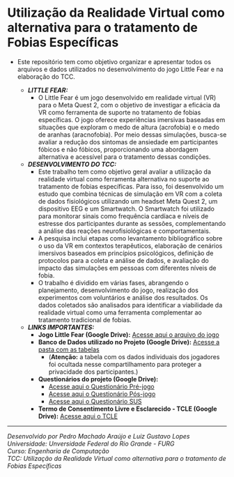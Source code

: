 # Utilização da Realidade Virtual como alternativa para o tratamento de Fobias Específicas
* Este repositório tem como objetivo organizar e apresentar todos os arquivos e dados utilizados no desenvolvimento do jogo Little Fear e na elaboração do TCC.

  * ***LITTLE FEAR:***
    * O Little Fear é um jogo desenvolvido em realidade virtual (VR) para o Meta Quest 2, com o objetivo de investigar a eficácia da VR como ferramenta de suporte no tratamento de fobias específicas. O jogo oferece experiências imersivas baseadas em situações que exploram o medo de altura (acrofobia) e o medo de aranhas (aracnofobia). Por meio dessas simulações, busca-se avaliar a redução dos sintomas de ansiedade em participantes fóbicos e não fóbicos, proporcionando uma abordagem alternativa e acessível para o tratamento dessas condições.
  * ***DESENVOLVIMENTO DO TCC:***
    * Este trabalho tem como objetivo geral avaliar a utilização da realidade virtual como ferramenta alternativa no suporte ao tratamento de fobias específicas. Para isso, foi desenvolvido um estudo que combina técnicas de simulação em VR com a coleta de dados fisiológicos utilizando um headset Meta Quest 2, um dispositivo EEG e um Smartwatch. O Smartwatch foi utilizado para monitorar sinais como frequência cardíaca e níveis de estresse dos participantes durante as sessões, complementando a análise das reações neurofisiológicas e comportamentais.
    * A pesquisa inclui etapas como levantamento bibliográfico sobre o uso da VR em contextos terapêuticos, elaboração de cenários imersivos baseados em princípios psicológicos, definição de protocolos para a coleta e análise de dados, e avaliação do impacto das simulações em pessoas com diferentes níveis de fobia.
    * O trabalho é dividido em várias fases, abrangendo o planejamento, desenvolvimento do jogo, realização dos experimentos com voluntários e análise dos resultados. Os dados coletados são analisados para identificar a viabilidade da realidade virtual como uma ferramenta complementar ao tratamento tradicional de fobias.
  * ***LINKS IMPORTANTES:***
    * **Jogo Little Fear (Google Drive):** [Acesse aqui o arquivo do jogo](https://drive.google.com/drive/folders/1z21H5AkCBP5t1z2bXLFCpabM4AXWBl-T?usp=sharing)
    * **Banco de Dados utilizado no Projeto (Google Drive):**
   [Acesse a pasta com as tabelas](https://drive.google.com/drive/folders/1kI7PdgSUP9cWlUBfytkJ-Lr5fjp2bVVq?usp=sharing)
      * (**Atenção:** a tabela com os dados individuais dos jogadores foi ocultada nesse compartilhamento para proteger a privacidade dos participantes.)
    * **Questionários do projeto (Google Drive):**
      - [Acesse aqui o Questionário Pré-jogo](https://drive.google.com/drive/folders/1Dt6XpSD2ZWUn7pih24R22Ynhx04wjrSH?usp=sharing)
      - [Acesse aqui o Questionário Pós-jogo](https://drive.google.com/drive/folders/1KiJYzsAiAtbspqlI4xPghePrcpm6c0Fs?usp=sharing)
      - [Acesse aqui o Questionário SUS](https://drive.google.com/drive/folders/10MnQKz1eSMWmDA8biiHXu4ph0ICgOU9B?usp=sharing)
    * **Termo de Consentimento Livre e Esclarecido - TCLE (Google Drive):**
    [Acesse aqui o TCLE](https://drive.google.com/drive/folders/1SK8-auAClr53yDU1sr_lrwXVBeJ6Kb15?usp=sharing)

---

*Desenvolvido por Pedro Machado Araújo e Luiz Gustavo Lopes*  
*Universidade: Unversidade Federal do Rio Grande - FURG*  
*Curso: Engenharia de Computação*  
*TCC: Utilização da Realidade Virtual como alternativa para o tratamento de Fobias Específicas*  
